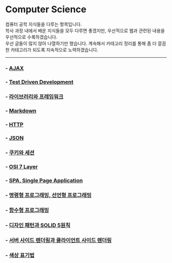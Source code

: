 # Computer Science
컴퓨터 공학 지식들을 다루는 항목입니다. <br/>
학사 과정 내에서 배운 지식들을 모두 다루면 좋겠지만, 우선적으로 웹과 관련된 내용을 우선적으로 수록하겠습니다. <br/>
우선 글들이 많지 않아 나열하기만 했습니다. 계속해서 카테고리 정리를 통해 좀 더 깔끔한 카테고리가 되도록 지속적으로 노력하겠습니다.

---
### - [AJAX](https://bamtory29.tistory.com/entry/Ajax?category=1013352) <br/>
### - [Test Driven Development](https://bamtory29.tistory.com/entry/%ED%85%8C%EC%8A%A4%ED%8A%B8-%EC%A3%BC%EB%8F%84-%EA%B0%9C%EB%B0%9C-TDD?category=1013352) <br/>
### - [라이브러리와 프레임워크](https://bamtory29.tistory.com/entry/%EB%9D%BC%EC%9D%B4%EB%B8%8C%EB%9F%AC%EB%A6%AC%EC%99%80-%ED%94%84%EB%A0%88%EC%9E%84%EC%9B%8C%ED%81%AC?category=1013352) <br/>
### - [Markdown](https://bamtory29.tistory.com/entry/%EB%A7%88%ED%81%AC%EB%8B%A4%EC%9A%B4?category=1013352) <br/>
### - [HTTP](https://bamtory29.tistory.com/entry/HTTP-HyperText-Transfer-Protocol?category=1013352) <br/>
### - [JSON](https://bamtory29.tistory.com/entry/JSON?category=1013352) <br/>
### - [쿠키와 세션](https://bamtory29.tistory.com/entry/%EC%BF%A0%ED%82%A4%EC%99%80-%EC%84%B8%EC%85%98?category=1013352) <br/>
### - [OSI 7 Layer](https://bamtory29.tistory.com/entry/OSI-7-Layer?category=1013352) <br/>
### - [SPA, Single Page Application](https://bamtory29.tistory.com/entry/SPA-Single-Page-Application?category=1013352) <br/>
### - [명령형 프로그래밍, 선언형 프로그래밍](https://bamtory29.tistory.com/entry/%EB%AA%85%EB%A0%B9%ED%98%95-%ED%94%84%EB%A1%9C%EA%B7%B8%EB%9E%98%EB%B0%8D%EA%B3%BC-%EC%84%A0%EC%96%B8%ED%98%95-%ED%94%84%EB%A1%9C%EA%B7%B8%EB%9E%98%EB%B0%8D?category=1013352) <br/>
### - [함수형 프로그래밍](https://bamtory29.tistory.com/entry/%ED%95%A8%EC%88%98%ED%98%95-%ED%94%84%EB%A1%9C%EA%B7%B8%EB%9E%98%EB%B0%8D?category=1013352) <br/>
### - [디자인 패턴과 SOLID 5원칙](https://bamtory29.tistory.com/entry/%EB%94%94%EC%9E%90%EC%9D%B8-%ED%8C%A8%ED%84%B4?category=1008845) <br/>
### - [서버 사이드 렌더링과 클라이언트 사이드 렌더링](https://bamtory29.tistory.com/entry/%EC%84%9C%EB%B2%84-%EC%82%AC%EC%9D%B4%EB%93%9C-%EB%A0%8C%EB%8D%94%EB%A7%81%EA%B3%BC-%ED%81%B4%EB%9D%BC%EC%9D%B4%EC%96%B8%ED%8A%B8-%EC%82%AC%EC%9D%B4%EB%93%9C-%EB%A0%8C%EB%8D%94%EB%A7%81) <br/>
### - [색상 표기법](https://velog.io/@bami/%EC%83%89%EC%83%81-%ED%91%9C%EA%B8%B0%EB%B2%95) <br/>
